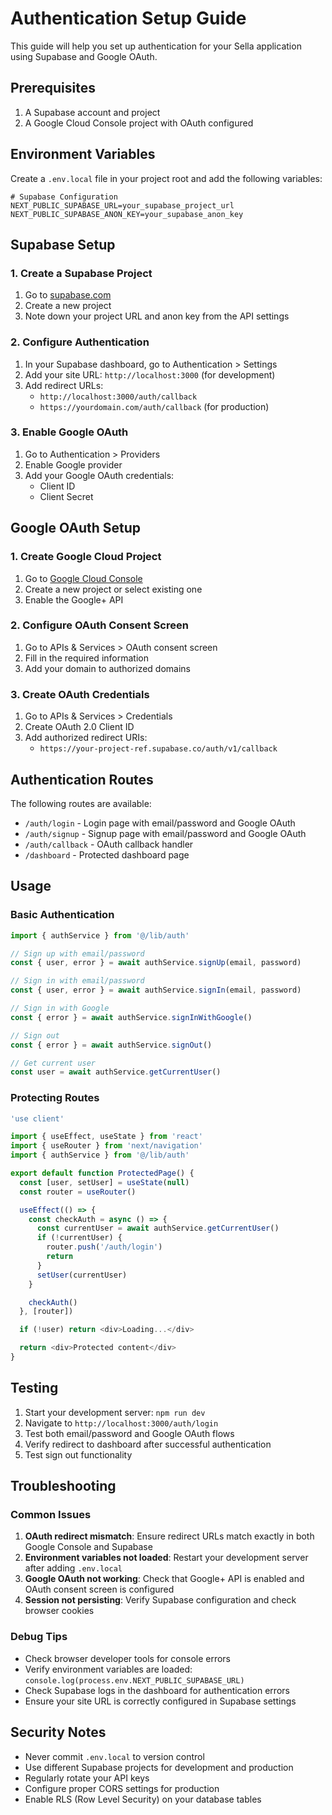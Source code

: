 # Authentication Setup Guide

This guide will help you set up authentication for your Sella application using Supabase and Google OAuth.

## Prerequisites

1. A Supabase account and project
2. A Google Cloud Console project with OAuth configured

## Environment Variables

Create a `.env.local` file in your project root and add the following variables:

```env
# Supabase Configuration
NEXT_PUBLIC_SUPABASE_URL=your_supabase_project_url
NEXT_PUBLIC_SUPABASE_ANON_KEY=your_supabase_anon_key
```

## Supabase Setup

### 1. Create a Supabase Project

1. Go to [supabase.com](https://supabase.com)
2. Create a new project
3. Note down your project URL and anon key from the API settings

### 2. Configure Authentication

1. In your Supabase dashboard, go to Authentication > Settings
2. Add your site URL: `http://localhost:3000` (for development)
3. Add redirect URLs:
   - `http://localhost:3000/auth/callback`
   - `https://yourdomain.com/auth/callback` (for production)

### 3. Enable Google OAuth

1. Go to Authentication > Providers
2. Enable Google provider
3. Add your Google OAuth credentials:
   - Client ID
   - Client Secret

## Google OAuth Setup

### 1. Create Google Cloud Project

1. Go to [Google Cloud Console](https://console.cloud.google.com)
2. Create a new project or select existing one
3. Enable the Google+ API

### 2. Configure OAuth Consent Screen

1. Go to APIs & Services > OAuth consent screen
2. Fill in the required information
3. Add your domain to authorized domains

### 3. Create OAuth Credentials

1. Go to APIs & Services > Credentials
2. Create OAuth 2.0 Client ID
3. Add authorized redirect URIs:
   - `https://your-project-ref.supabase.co/auth/v1/callback`

## Authentication Routes

The following routes are available:

- `/auth/login` - Login page with email/password and Google OAuth
- `/auth/signup` - Signup page with email/password and Google OAuth
- `/auth/callback` - OAuth callback handler
- `/dashboard` - Protected dashboard page

## Usage

### Basic Authentication

```typescript
import { authService } from '@/lib/auth'

// Sign up with email/password
const { user, error } = await authService.signUp(email, password)

// Sign in with email/password
const { user, error } = await authService.signIn(email, password)

// Sign in with Google
const { error } = await authService.signInWithGoogle()

// Sign out
const { error } = await authService.signOut()

// Get current user
const user = await authService.getCurrentUser()
```

### Protecting Routes

```typescript
'use client'

import { useEffect, useState } from 'react'
import { useRouter } from 'next/navigation'
import { authService } from '@/lib/auth'

export default function ProtectedPage() {
  const [user, setUser] = useState(null)
  const router = useRouter()

  useEffect(() => {
    const checkAuth = async () => {
      const currentUser = await authService.getCurrentUser()
      if (!currentUser) {
        router.push('/auth/login')
        return
      }
      setUser(currentUser)
    }

    checkAuth()
  }, [router])

  if (!user) return <div>Loading...</div>

  return <div>Protected content</div>
}
```

## Testing

1. Start your development server: `npm run dev`
2. Navigate to `http://localhost:3000/auth/login`
3. Test both email/password and Google OAuth flows
4. Verify redirect to dashboard after successful authentication
5. Test sign out functionality

## Troubleshooting

### Common Issues

1. **OAuth redirect mismatch**: Ensure redirect URLs match exactly in both Google Console and Supabase
2. **Environment variables not loaded**: Restart your development server after adding `.env.local`
3. **Google OAuth not working**: Check that Google+ API is enabled and OAuth consent screen is configured
4. **Session not persisting**: Verify Supabase configuration and check browser cookies

### Debug Tips

- Check browser developer tools for console errors
- Verify environment variables are loaded: `console.log(process.env.NEXT_PUBLIC_SUPABASE_URL)`
- Check Supabase logs in the dashboard for authentication errors
- Ensure your site URL is correctly configured in Supabase settings

## Security Notes

- Never commit `.env.local` to version control
- Use different Supabase projects for development and production
- Regularly rotate your API keys
- Configure proper CORS settings for production
- Enable RLS (Row Level Security) on your database tables
